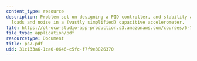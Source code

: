 ```yaml
---
content_type: resource
description: Problem set on designing a PID controller, and stability and capacitive
  loads and noise in a (vastly simplified) capacitive accelerometer.
file: https://ol-ocw-studio-app-production.s3.amazonaws.com/courses/6-777j-design-and-fabrication-of-microelectromechanical-devices-spring-2007/31c133a61ca00646c5fcf7f9e3826370_ps7.pdf
file_type: application/pdf
resourcetype: Document
title: ps7.pdf
uid: 31c133a6-1ca0-0646-c5fc-f7f9e3826370
---
```

